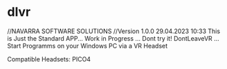 # dlvr
//NAVARRA SOFTWARE SOLUTIONS
//Version 1.0.0 29.04.2023 10:33
This is Just the Standard APP... Work in Progress ... Dont try it!
DontLeaveVR ... Start Programms on your Windows PC via a VR Headset 

Compatible Headsets:
PICO4

